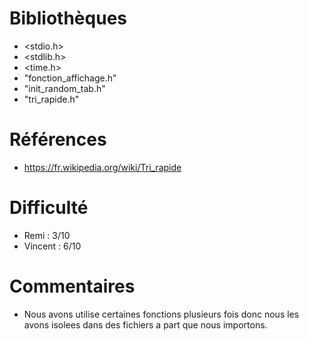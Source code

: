 # Bibliothèques
* <stdio.h>
* <stdlib.h>
* <time.h>
* "fonction_affichage.h"
* "init_random_tab.h"
* "tri_rapide.h"


# Références
* https://fr.wikipedia.org/wiki/Tri_rapide

# Difficulté
* Remi : 3/10
* Vincent : 6/10

# Commentaires
* Nous avons utilise certaines fonctions plusieurs fois donc nous les avons isolees dans des fichiers a part que nous importons.
 
